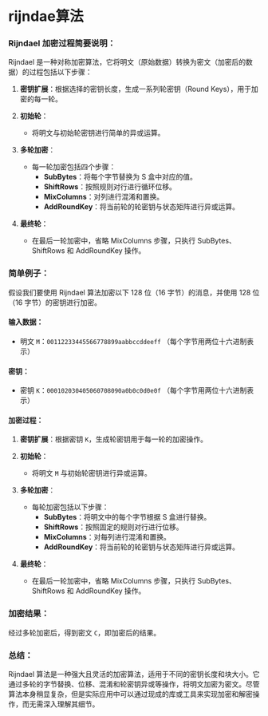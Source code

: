 # rijndae算法
### Rijndael 加密过程简要说明：

Rijndael 是一种对称加密算法，它将明文（原始数据）转换为密文（加密后的数据）的过程包括以下步骤：

1. **密钥扩展**：根据选择的密钥长度，生成一系列轮密钥（Round Keys），用于加密的每一轮。

2. **初始轮**：
   - 将明文与初始轮密钥进行简单的异或运算。

3. **多轮加密**：
   - 每一轮加密包括四个步骤：
     - **SubBytes**：将每个字节替换为 S 盒中对应的值。
     - **ShiftRows**：按照规则对行进行循环位移。
     - **MixColumns**：对列进行混淆和置换。
     - **AddRoundKey**：将当前轮的轮密钥与状态矩阵进行异或运算。

4. **最终轮**：
   - 在最后一轮加密中，省略 MixColumns 步骤，只执行 SubBytes、ShiftRows 和 AddRoundKey 操作。

### 简单例子：

假设我们要使用 Rijndael 算法加密以下 128 位（16 字节）的消息，并使用 128 位（16 字节）的密钥进行加密。

#### 输入数据：
- 明文 `M`：`00112233445566778899aabbccddeeff` （每个字节用两位十六进制表示）

#### 密钥：
- 密钥 `K`：`000102030405060708090a0b0c0d0e0f` （每个字节用两位十六进制表示）

#### 加密过程：
1. **密钥扩展**：根据密钥 `K`，生成轮密钥用于每一轮的加密操作。

2. **初始轮**：
   - 将明文 `M` 与初始轮密钥进行异或运算。

3. **多轮加密**：
   - 每轮加密包括以下步骤：
     - **SubBytes**：将明文中的每个字节根据 S 盒进行替换。
     - **ShiftRows**：按照固定的规则对行进行位移。
     - **MixColumns**：对每列进行混淆和置换。
     - **AddRoundKey**：将当前轮的轮密钥与状态矩阵进行异或运算。

4. **最终轮**：
   - 在最后一轮加密中，省略 MixColumns 步骤，只执行 SubBytes、ShiftRows 和 AddRoundKey 操作。

### 加密结果：
经过多轮加密后，得到密文 `C`，即加密后的结果。

### 总结：
Rijndael 算法是一种强大且灵活的加密算法，适用于不同的密钥长度和块大小。它通过多轮的字节替换、位移、混淆和轮密钥异或等操作，将明文加密为密文。尽管算法本身稍显复杂，但是实际应用中可以通过现成的库或工具来实现加密和解密操作，而无需深入理解其细节。